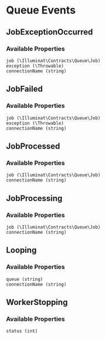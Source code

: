 # Queue Events

## JobExceptionOccurred

### Available Properties

    job (\Illuminat\Contracts\Queue\Job)
    exception (\Throwable)
    connectionName (string)

## JobFailed

### Available Properties

    job (\Illuminat\Contracts\Queue\Job)
    exception (\Throwable)
    connectionName (string)

## JobProcessed

### Available Properties

    job (\Illuminat\Contracts\Queue\Job)
    connectionName (string)

## JobProcessing

### Available Properties

    job (\Illuminat\Contracts\Queue\Job)
    connectionName (string)

## Looping

### Available Properties

    queue (string)
    connectionName (string)

## WorkerStopping

### Available Properties

    status (int)

